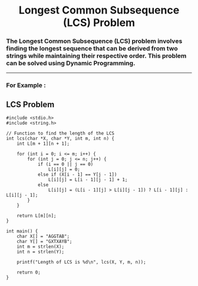 # <div align="Center">Longest Common Subsequence (LCS) Problem</div>

### The Longest Common Subsequence (LCS) problem involves finding the longest sequence that can be derived from two strings while maintaining their respective order. This problem can be solved using Dynamic Programming.
<hr>

### For Example :

## LCS Problem
```
#include <stdio.h>
#include <string.h>

// Function to find the length of the LCS
int lcs(char *X, char *Y, int m, int n) {
    int L[m + 1][n + 1];

    for (int i = 0; i <= m; i++) {
        for (int j = 0; j <= n; j++) {
            if (i == 0 || j == 0)
                L[i][j] = 0;
            else if (X[i - 1] == Y[j - 1])
                L[i][j] = L[i - 1][j - 1] + 1;
            else
                L[i][j] = (L[i - 1][j] > L[i][j - 1]) ? L[i - 1][j] : L[i][j - 1];
        }
    }

    return L[m][n];
}

int main() {
    char X[] = "AGGTAB";
    char Y[] = "GXTXAYB";
    int m = strlen(X);
    int n = strlen(Y);

    printf("Length of LCS is %d\n", lcs(X, Y, m, n));

    return 0;
}
```
